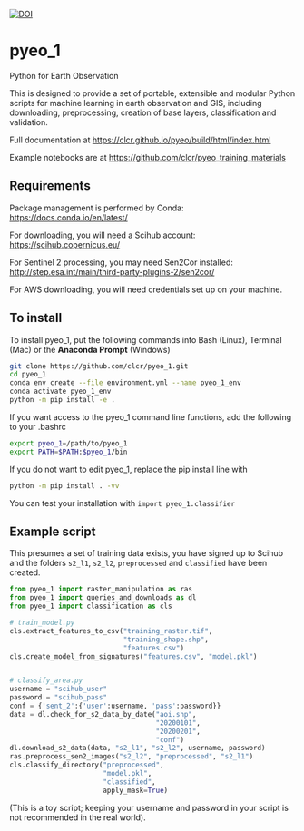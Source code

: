 [![DOI](https://zenodo.org/badge/126246599.svg)](https://zenodo.org/badge/latestdoi/126246599)

# pyeo_1
Python for Earth Observation

This is designed to provide a set of portable, extensible and modular Python scripts for machine learning in earth observation and GIS,
including downloading, preprocessing, creation of base layers, classification and validation.

Full documentation at https://clcr.github.io/pyeo/build/html/index.html

Example notebooks are at https://github.com/clcr/pyeo_training_materials

## Requirements
Package management is performed by Conda: https://docs.conda.io/en/latest/

For downloading, you will need a Scihub account: https://scihub.copernicus.eu/

For Sentinel 2 processing, you may need Sen2Cor installed: http://step.esa.int/main/third-party-plugins-2/sen2cor/

For AWS downloading, you will need credentials set up on your machine.

## To install
To install pyeo_1, put the following commands into Bash (Linux), Terminal (Mac) or the **Anaconda Prompt** (Windows)

```bash
git clone https://github.com/clcr/pyeo_1.git
cd pyeo_1
conda env create --file environment.yml --name pyeo_1_env
conda activate pyeo_1_env
python -m pip install -e .
```
If you want access to the pyeo_1 command line functions, add the following to your .bashrc

```bash
export pyeo_1=/path/to/pyeo_1
export PATH=$PATH:$pyeo_1/bin
```

If you do not want to edit pyeo_1, replace the pip install line with

```bash
python -m pip install . -vv
```

You can test your installation with
`import pyeo_1.classifier`

## Example script

This presumes a set of training data exists, you have signed up to Scihub and the folders `s2_l1`, `s2_l2`, `preprocessed` and `classified` have been created.

```python
from pyeo_1 import raster_manipulation as ras
from pyeo_1 import queries_and_downloads as dl
from pyeo_1 import classification as cls

# train_model.py
cls.extract_features_to_csv("training_raster.tif",
                            "training_shape.shp",
                            "features.csv")
cls.create_model_from_signatures("features.csv", "model.pkl")


# classify_area.py
username = "scihub_user"
password = "scihub_pass"
conf = {'sent_2':{'user':username, 'pass':password}}
data = dl.check_for_s2_data_by_date("aoi.shp",
                                    "20200101",
                                    "20200201",
                                    "conf")
dl.download_s2_data(data, "s2_l1", "s2_l2", username, password)
ras.preprocess_sen2_images("s2_l2", "preprocessed", "s2_l1")
cls.classify_directory("preprocessed",
                       "model.pkl",
                       "classified",
                       apply_mask=True)
```
(This is a toy script; keeping your username and password in your script is not recommended in the real world).
